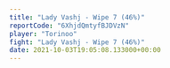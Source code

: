 ```yaml
---
title: "Lady Vashj - Wipe 7 (46%)"
reportCode: "6XhjdQmtyfBJDVzN"
player: "Torinoo"
fight: "Lady Vashj - Wipe 7 (46%)"
date: 2021-10-03T19:05:08.133000+00:00
---
```

